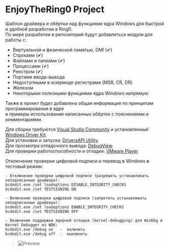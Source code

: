# EnjoyTheRing0 Project
Шаблон драйвера и обёртки над функциями ядра Windows для быстрой и удобной разработки в Ring0.  
По мере разработки в репозиторий будут добавляться модули для работы с:
* Виртуальной и физической памятью, DMI (✔)
* Строками (✔)
* Файлами и папками (✔)
* Процессами (✔)
* Реестром (✔)
* Портами ввода-вывода
* Недоступными в юзермоде регистрами (MSR, CR, DR)
* Железом
* Некоторыми полезными функциями ядра Windows напрямую
  
Также в проект будет добавлена общая информация по принципам программирования в ядре  
и примеры использования написанных обёрток с пояснениями и комментариями.  
  
Для сборки требуются [Visual Studio Community](https://www.visualstudio.com/post-download-vs?sku=community&clcid=0x419) 
и установленный [Windows Driver Kit](https://msdn.microsoft.com/en-us/windows/hardware/gg454513.aspx).  
Для установки и запуска: [DriversAPI Utility](https://github.com/HoShiMin/DriversAPI/releases).  
Для просмотра отладочного вывода: [DebugView](https://technet.microsoft.com/ru-ru/sysinternals/bb896647.aspx).  
Для проверки работоспособности и отладки: [VMware Player](http://www.vmware.com/products/player/playerpro-evaluation.html)  
  
Отключение проверки цифровой подписи и перевод в Windows в тестовый режим:  

    - Отключение проверки цифровой подписи (разрешить устанавливать неподписанные драйвера):
    bcdedit.exe /set loadoptions DISABLE_INTEGRITY_CHECKS
    bcdedit.exe /set TESTSIGNING ON

    - Включение проверки цифровой подписи (запретить устанавливать неподписанные драйвера):
    bcdedit.exe /set loadoptions ENABLE_INTEGRITY_CHECKS
    bcdedit.exe /set TESTSIGNING OFF

    - Включение поддержки ядерной отладки (kernel-debugging) для WinDbg и Kernel Debugger из WDK:
    bcdedit.exe /debug on   -  включить
    bcdedit.exe /debug off  -  выключить
  
  >![Preview](http://dl1.joxi.net/drive/0003/1650/247410/160110/a3c3734531.png "Preview")
